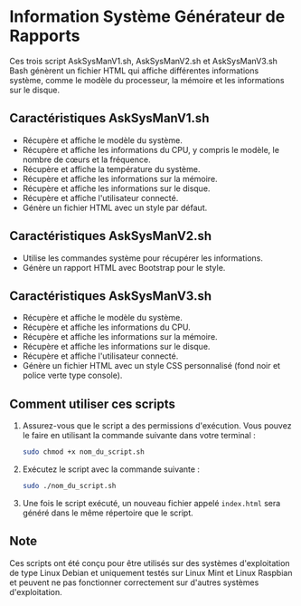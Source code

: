 # Information Système Générateur de Rapports

Ces trois script AskSysManV1.sh, AskSysManV2.sh et AskSysManV3.sh Bash génèrent un fichier HTML qui affiche différentes informations système, comme le modèle du processeur, la mémoire et les informations sur le disque.


## Caractéristiques AskSysManV1.sh

- Récupère et affiche le modèle du système.
- Récupère et affiche les informations du CPU, y compris le modèle, le nombre de cœurs et la fréquence.
- Récupère et affiche la température du système.
- Récupère et affiche les informations sur la mémoire.
- Récupère et affiche les informations sur le disque.
- Récupère et affiche l'utilisateur connecté.
- Génère un fichier HTML avec un style par défaut.

## Caractéristiques AskSysManV2.sh

- Utilise les commandes système pour récupérer les informations.
- Génère un rapport HTML avec Bootstrap pour le style.

## Caractéristiques AskSysManV3.sh

- Récupère et affiche le modèle du système.
- Récupère et affiche les informations du CPU.
- Récupère et affiche les informations sur la mémoire.
- Récupère et affiche les informations sur le disque.
- Récupère et affiche l'utilisateur connecté.
- Génère un fichier HTML avec un style CSS personnalisé (fond noir et police verte type console).

## Comment utiliser ces scripts

1. Assurez-vous que le script a des permissions d'exécution. Vous pouvez le faire en utilisant la commande suivante dans votre terminal :
   ```bash
   sudo chmod +x nom_du_script.sh

2. Exécutez le script avec la commande suivante :
    ```bash
    sudo ./nom_du_script.sh

3. Une fois le script exécuté, un nouveau fichier appelé `index.html` sera généré dans le même répertoire que le script.

## Note

Ces scripts ont été conçu pour être utilisés sur des systèmes d'exploitation de type Linux Debian et uniquement testés sur Linux Mint et Linux Raspbian et peuvent ne pas fonctionner correctement sur d'autres systèmes d'exploitation.
